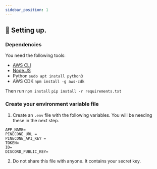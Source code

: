 ```yaml
---
sidebar_position: 1
---
```


## 🚀 Setting up.

### Dependencies

You need the following tools:
- [AWS CLI](https://docs.aws.amazon.com/cli/latest/userguide/getting-started-install.html)
- [Node.JS](https://github.com/nvm-sh/nvm)
- Python `sudo apt install python3`
- AWS CDK `npm install -g aws-cdk`

Then run
`npm install`
`pip install -r requirements.txt`

### Create your environment variable file

1. Create an `.env` file with the following variables. You will be needing these in the next step.
```
APP_NAME=
PINECONE_URL =
PINECONE_API_KEY =
TOKEN=
ID=
DISCORD_PUBLIC_KEY=
```
</details>

2. Do not share this file with anyone. It contains your secret key.





